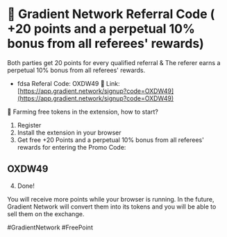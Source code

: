 # 🚀 Gradient Network Referral Code ( +20 points and a perpetual 10% bonus from all referees' rewards)
Both parties get 20 points for every qualified referral &amp; The referer earns a perpetual 10% bonus from all referees' rewards.
* fdsa
Referal Code: OXDW49
🔗 Link: [https://app.gradient.network/signup?code=OXDW49](https://app.gradient.network/signup?code=OXDW49)

📣 Farming free tokens in the extension, how to start?

1. Register
2. Install the extension in your browser
3. Get free +20 Points and a perpetual 10% bonus from all referees' rewards for entering the Promo Code:

## OXDW49

4. Done!

You will receive more points while your browser is running. In the future, Gradient Network will convert them into its tokens and you will be able to sell them on the exchange.

#GradientNetwork #FreePoint
